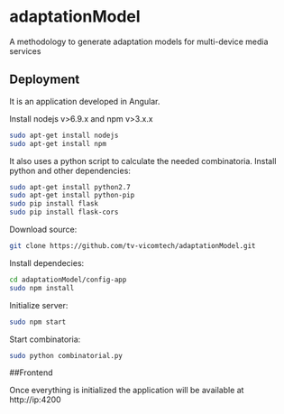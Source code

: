 # adaptationModel

A methodology to generate adaptation models for multi-device media services

## Deployment

It is an application developed in Angular. 

Install nodejs v>6.9.x and npm v>3.x.x

```bash
sudo apt-get install nodejs
sudo apt-get install npm
```
It also uses a python script to calculate the needed combinatoria.
Install python and other dependencies:

```bash
sudo apt-get install python2.7
sudo apt-get install python-pip
sudo pip install flask
sudo pip install flask-cors
```

Download source:

```bash
git clone https://github.com/tv-vicomtech/adaptationModel.git
```
Install dependecies:

```bash
cd adaptationModel/config-app
sudo npm install
```
Initialize server:

```bash
sudo npm start
```

Start combinatoria:

```bash
sudo python combinatorial.py
```

##Frontend

Once everything is initialized the application will be available at http://ip:4200
